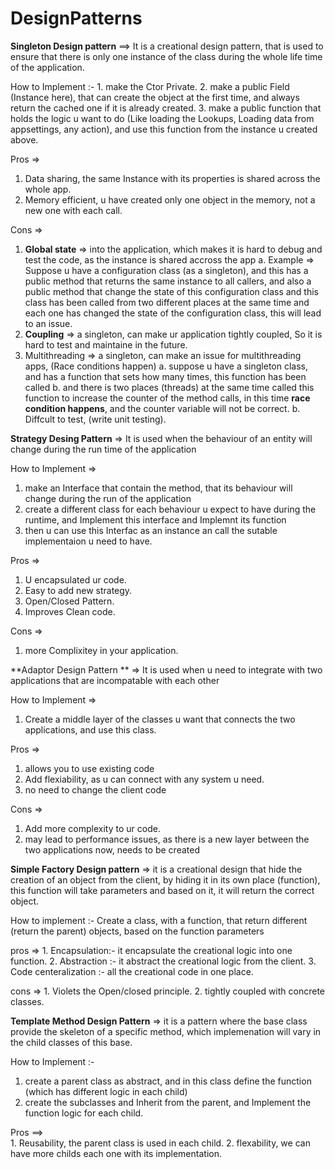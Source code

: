 # DesignPatterns
 
 **Singleton Design pattern** ==> It is a creational design pattern, that is used to ensure that there is only one instance of the class during the whole life time of the application.

  How to Implement :- 
    1. make the Ctor Private.
    2. make a public Field (Instance here), that can create the object at the first time, and always return the cached one if it is already created.
    3. make a public function that holds the logic u want to do (Like loading the Lookups, Loading data from appsettings, any action), and use this function from the instance u created above.
    
    
Pros => 
  1. Data sharing, the same Instance with its properties is shared across the whole app.
  2. Memory efficient, u have created only one object in the memory, not a new one with each call.
    
Cons => 
  1. **Global state** => into the application, which makes it is hard to debug and test the code, as the instance is shared accross the app
    a. Example => Suppose u have a configuration class (as a singleton), and this has a public method that returns the same instance to all callers, and also a public method that change the state of this configuration class
                  and this class has been called from two different places at the same time and each one has changed the state of the configuration class, this will lead to an issue.
  2. **Coupling** => a singleton, can make ur application tightly coupled, So it is hard to test and maintaine in the future.
  3. Multithreading => a singleton, can make an issue for multithreading apps, (Race conditions happen)
      a. suppose u have a singleton class, and has a function that sets how many times, this function has been called
      b. and there is two places (threads) at the same time called this function to increase the counter of the method calls, in this time **race condition happens**, and the counter variable will not be correct.
      b. Diffcult to test, (write unit testing).
      
      
**Strategy Desing Pattern** => It is used when the behaviour of an entity will change during the run time of the application

How to Implement => 
 1. make an Interface that contain the method, that its behaviour will change during the run of the application
 2. create a different class for each behaviour u expect to have during the runtime, and Implement this interface and Implemnt its function
 3. then u can use this Interfac as an instance an call the sutable implementaion u need to have.

Pros => 
 1. U encapsulated ur code.
 2. Easy to add new strategy.
 3. Open/Closed Pattern.
 4. Improves Clean code.

Cons => 
1. more Complixitey in your application. 

**Adaptor Design Pattern ** => It is used when u need to integrate with two applications that are incompatable with each other

How to Implement => 
 1. Create a middle layer of the classes u want that connects the two applications, and use this class.

Pros => 
 1. allows you to use existing code
 2. Add flexiability, as u can connect with any system u need.
 3. no need to change the client code

Cons => 
1. Add more complexity to ur code.
2. may lead to performance issues, as there is a new layer between the two applications now, needs to be created


**Simple Factory Design pattern** => it is a creational design that hide the creation of an object from the client, by hiding it in its own place (function), this function will take parameters and based on it, it will return the correct object.

How to implement :- 
 Create a class, with a function, that return different (return the parent) objects, based on the function parameters



 pros => 
    1. Encapsulation:- it encapsulate the creational logic into one function.
    2. Abstraction :- it abstract the creational logic from the client. 
    3. Code centeralization :-  all the creational code in one place.

cons => 
    1. Violets the Open/closed principle. 
    2. tightly coupled with concrete classes.
    
**Template Method Design Pattern** => it is a pattern where the base class provide the skeleton of a specific method, which implemenation will vary in the child classes of this base.

 How to Implement :- 
  1. create a parent class as abstract, and in this class define the function (which has different logic in each child)
  2. create the subclasses and Inherit from the parent, and Implement the function logic for each child.

   Pros ==>  
    1. Reusability, the parent class is used in each child.
    2. flexability, we can have more childs each one with its implementation.
    
     
                  
  
